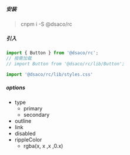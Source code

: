 ##### 安装
> cnpm i -S @dsaco/rc

##### 引入
```js
import { Button } from '@dsaco/rc';
// 按需加载
// import Button from '@dsaco/rc/lib/Button';

import '@dsaco/rc/lib/styles.css'
```
##### options
- type
    - primary
    - secondary
- outline
- link
- disabled
- rippleColor
    - rgba(x, x ,x ,0.x)
